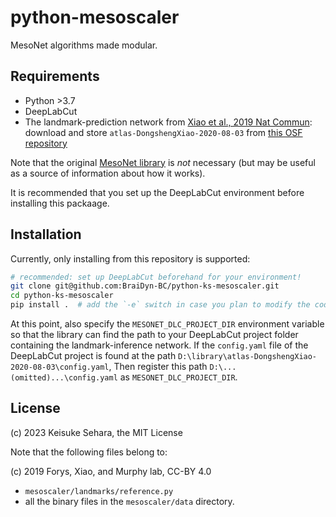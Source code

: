 # python-mesoscaler

MesoNet algorithms made modular.

## Requirements

- Python >3.7
- DeepLabCut
- The landmark-prediction network from
  [Xiao et al., 2019 Nat Commun](https://doi.org/10.1038/s41467-021-26255-2):
  download and store `atlas-DongshengXiao-2020-08-03`
  from [this OSF repository](https://osf.io/svztu/)

Note that the original [MesoNet library](https://github.com/bf777/MesoNet)
is _not_ necessary (but may be useful as a source of information about
how it works).

It is recommended that you set up the DeepLabCut environment
before installing this packaage.

## Installation

Currently, only installing from this repository is supported:

```bash
# recommended: set up DeepLabCut beforehand for your environment!
git clone git@github.com:BraiDyn-BC/python-ks-mesoscaler.git
cd python-ks-mesoscaler
pip install .  # add the `-e` switch in case you plan to modify the code
```

At this point, also specify the `MESONET_DLC_PROJECT_DIR`
environment variable so that the library can find the path to your
DeepLabCut project folder containing the landmark-inference network.
If the `config.yaml` file of the DeepLabCut project is found at
the path `D:\library\atlas-DongshengXiao-2020-08-03\config.yaml`,
Then register this path `D:\...(omitted)...\config.yaml` as
`MESONET_DLC_PROJECT_DIR`.

## License

(c) 2023 Keisuke Sehara, the MIT License

Note that the following files belong to:

 (c) 2019 Forys, Xiao, and Murphy lab, CC-BY 4.0

- `mesoscaler/landmarks/reference.py`
- all the binary files in the `mesoscaler/data` directory.
